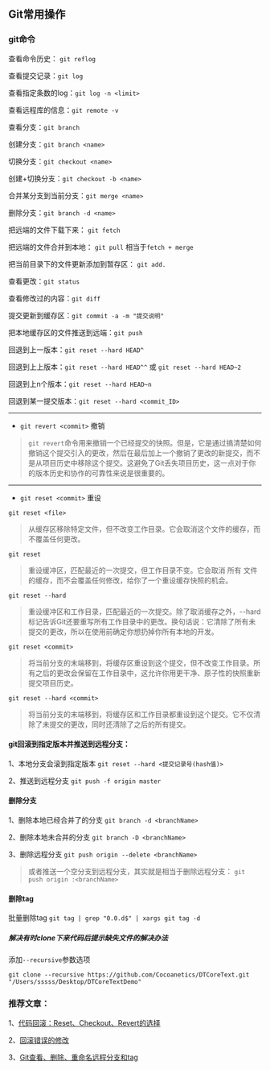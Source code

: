 ## Git常用操作
### git命令
查看命令历史： `git reflog`


查看提交记录：`git log`


查看指定条数的log：`git log -n <limit>`


查看远程库的信息：`git remote -v`


查看分支：`git branch`


创建分支：`git branch <name>`


切换分支：`git checkout <name>`


创建+切换分支：`git checkout -b <name>`


合并某分支到当前分支：`git merge <name>`


删除分支：`git branch -d <name>`


把远端的文件下载下来： `git fetch`


把远端的文件合并到本地： `git pull`  相当于`fetch + merge`


把当前目录下的文件更新添加到暂存区： `git add.`


查看更改：`git status`


查看修改过的内容：`git diff`


提交更新到缓存区：`git commit -a -m "提交说明"`


把本地缓存区的文件推送到远端：`git push`


回退到上一版本：`git reset --hard HEAD^`


回退到上上版本：`git reset --hard HEAD^^` 或 `git reset --hard HEAD~2`


回退到上n个版本：`git reset --hard HEAD~n`


回退到某一提交版本：`git reset --hard <commit_ID>`

------
+ `git revert <commit>`   撤销

> `git revert`命令用来撤销一个已经提交的快照。但是，它是通过搞清楚如何撤销这个提交引入的更改，然后在最后加上一个撤销了更改的新提交，而不是从项目历史中移除这个提交。这避免了Git丢失项目历史，这一点对于你的版本历史和协作的可靠性来说是很重要的。

------
+ `git reset <commit>`    重设

`git reset <file>`
> 从缓存区移除特定文件，但不改变工作目录。它会取消这个文件的缓存，而不覆盖任何更改。

`git reset`
> 重设缓冲区，匹配最近的一次提交，但工作目录不变。它会取消 所有 文件的缓存，而不会覆盖任何修改，给你了一个重设缓存快照的机会。

`git reset --hard`
> 重设缓冲区和工作目录，匹配最近的一次提交。除了取消缓存之外，--hard 标记告诉Git还要重写所有工作目录中的更改。换句话说：它清除了所有未提交的更改，所以在使用前确定你想扔掉你所有本地的开发。

`git reset <commit>`
> 将当前分支的末端移到<commit>，将缓存区重设到这个提交，但不改变工作目录。所有<commit>之后的更改会保留在工作目录中，这允许你用更干净、原子性的快照重新提交项目历史。

`git reset --hard <commit>`
> 将当前分支的末端移到<commit>，将缓存区和工作目录都重设到这个提交。它不仅清除了未提交的更改，同时还清除了<commit>之后的所有提交。

#### git回滚到指定版本并推送到远程分支：
1、本地分支会滚到指定版本
	`git reset --hard <提交记录号(hash值)>`


2、推送到远程分支
	`git push -f origin master`
	
#### 删除分支
1、删除本地已经合并了的分支
	`git branch -d <branchName>`


2、删除本地未合并的分支
	`git branch -D <branchName>`


3、删除远程分支
	`git push origin --delete <branchName>`
	
> 或者推送一个空分支到远程分支，其实就是相当于删除远程分支：
	`git push origin :<branchName>`

#### 删除tag
批量删除tag
`git tag | grep "0.0.d$" | xargs git tag -d`
	
##### 解决有时clone下来代码后提示缺失文件的解决办法
添加`--recursive`参数选项

```git
git clone --recursive https://github.com/Cocoanetics/DTCoreText.git "/Users/sssss/Desktop/DTCoreTextDemo"
```

### 推荐文章：
1、[代码回滚：Reset、Checkout、Revert的选择](https://github.com/geeeeeeeeek/git-recipes/wiki/5.2-%E4%BB%A3%E7%A0%81%E5%9B%9E%E6%BB%9A%EF%BC%9AReset%E3%80%81Checkout%E3%80%81Revert%E7%9A%84%E9%80%89%E6%8B%A9)

2、[回滚错误的修改](https://github.com/geeeeeeeeek/git-recipes/wiki/2.6-%E5%9B%9E%E6%BB%9A%E9%94%99%E8%AF%AF%E7%9A%84%E4%BF%AE%E6%94%B9)

3、[Git查看、删除、重命名远程分支和tag](http://zengrong.net/post/1746.htm)






